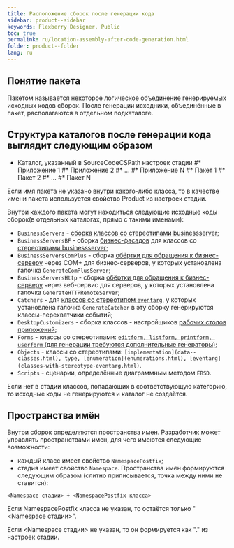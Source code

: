 ```yaml
---
title: Расположение сборок после генерации кода
sidebar: product--sidebar
keywords: Flexberry Designer, Public
toc: true
permalink: ru/location-assembly-after-code-generation.html
folder: product--folder
lang: ru
---
```


## Понятие пакета
Пакетом называется некоторое логическое объединение генерируемых исходных кодов сборок. После генерации исходники, объединённые в пакет, располагаются в отдельном подкаталоге.
## Структура каталогов после генерации кода выглядит следующим образом
* Каталог, указанный в SourceCodeCSPath настроек стадии 
#* Приложение 1 
#* Приложение 2 
#* ... 
#* Приложение N 
#* Пакет 1 
#* Пакет 2 
#* ... 
#* Пакет N 

Если имя пакета не указано внутри какого-либо класса, то в качестве имени пакета используется свойство Product из настроек стадии.


Внутри каждого пакета могут находиться следующие исходные коды сборок(в отдельных каталогах, прямо с такими именами):
* `BusinessServers` - [сборка классов со стереотипами businessserver](business-servers.html); 
* `BusinessServersBF` - сборка [бизнес-фасадов](business--servers--wrapper--business--facade.html) для классов со [стереотипами businessserver](business-servers.html); 
* `BusinessServersComPlus` - сборка [обёртки для обращения к бизнес-серверу](business--servers--wrapper--business--facade.html) через COM+ для бизнес-серверов, у которых установлена галочка `GenerateComPlusServer`; 
* `BusinessServersHttp` - сборка [обёртки для обращения к бизнес-серверу](business--servers--wrapper--business--facade.html) через веб-сервис для серверов, у которых установлена галочка `GenerateHTTPRemoteServer`; 
* `Catchers` - для [классов со стереотипом `eventarg`](classes-with-stereotype-eventarg.html), у которых установлена галочка `GenerateCatcher` в эту сборку генерируются классы-перехватчики событий; 
* `DesktopCustomizers` - сборка классов - настройщиков [рабочих столов приложений](app-desktop.html); 
* `Forms` - классы со стереотипами: [`editform, listform, printform, userform` (для генерации требуются дополнительные генераторы)](additional-stereotypes.html); 
* `Objects` - классы со стереотипами: `[implementation](data--classes.html), type, [enumeration](enumerations.html), [eventarg](classes-with-stereotype-eventarg.html)`. 
* `Scripts` - сценарии, определённые диаграммным методом `EBSD`. 

Если нет в стадии классов, попадающих в соответствующую категорию, то исходные коды не генерируются и каталог не создаётся.

## Пространства имён
Внутри сборок определяются пространства имен. Разработчик может управлять пространствами имен, для чего имеются следующие возможности:
* каждый класс имеет свойство `NamespacePostfix`; 
* стадия имеет свойство `Namespace`. 
Пространства имён формируются следующим образом (слитно приписывается, точка между ними не ставится):
```
<Namespace стадии> + <NamespacePostfix класса>
```
Если NamespacePostfix класса не указан, то остаётся только "<Namespace стадии>".


Если <Namespace стадии> не указан, то он формируется как "<Company>.<Product>" из настроек стадии.


